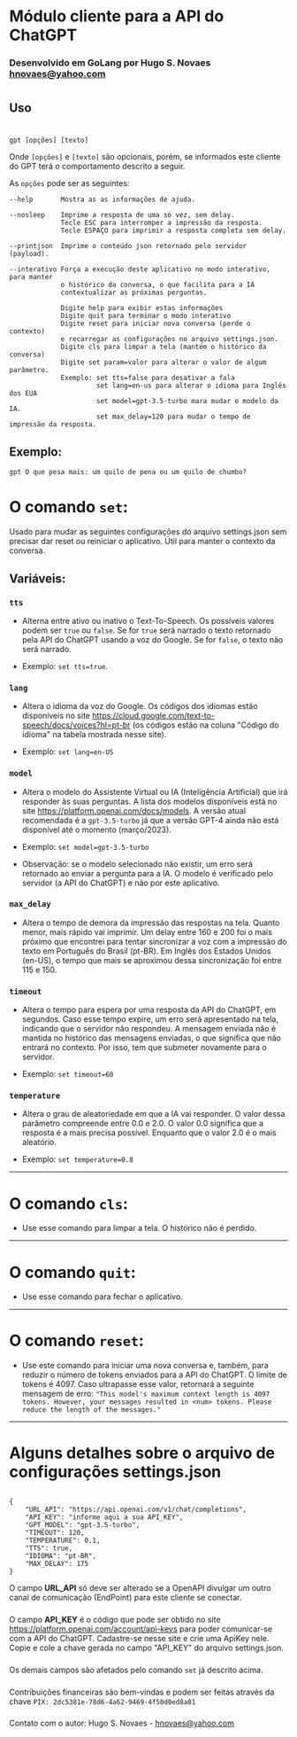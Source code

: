 
# Módulo cliente para a API do ChatGPT
### Desenvolvido em GoLang por Hugo S. Novaes hnovaes@yahoo.com
#
## Uso
#

```gpt [opções] [texto]```

Onde `[opções]` e `[texto]` são opcionais, porém, se informados este cliente do GPT terá o comportamento descrito a seguir.

As `opções` pode ser as seguintes:

```
--help       Mostra as as informações de ajuda.

--nosleep    Imprime a resposta de uma só vez, sem delay.
             Tecle ESC para interromper a impressão da resposta.
             Tecle ESPAÇO para imprimir a resposta completa sem delay.

--printjson  Imprime o conteúdo json retornado pelo servidor (payload).

--interativo Força a execução deste aplicativo no modo interativo, para manter
             o histórico da conversa, o que facilita para a IA
             contextualizar as próximas perguntas.

	         Digite help para exibir estas informações
	         Digite quit para terminar o modo interativo
	         Digite reset para iniciar nova conversa (perde o contexto)
	         e recarregar as configurações no arquivo settings.json.
             Digite cls para limpar a tela (mantém o histórico da conversa)
	         Digite set param=valor para alterar o valor de algum parâmetro.
	         Exemplo: set tts=false para desativar a fala
	                  set lang=en-us para alterar o idioma para Inglês dos EUA
                      set model=gpt-3.5-turbo mara mudar o modelo da IA.
                      set max_delay=120 para mudar o tempo de impressão da resposta.

```

## Exemplo:
```
gpt O que pesa mais: um quilo de pena ou um quilo de chumbo?
```

# O comando `set`:
Usado para mudar as seguintes configurações do arquivo settings.json sem precisar dar reset ou reiniciar o aplicativo. Útil para manter o contexto da conversa.

## Variáveis:
### `tts`

* Alterna entre ativo ou inativo o Text-To-Speech. Os possíveis valores podem ser `true` ou `false`. Se for `true` será narrado o texto retornado pela API do ChatGPT usando a voz do Google. Se for `false`, o texto não será narrado.

* Exemplo: `set tts=true`.

### `lang`
* Altera o idioma da voz do Google. Os códigos dos idiomas estão disponíveis no site https://cloud.google.com/text-to-speech/docs/voices?hl=pt-br (os códigos estão na coluna "Código do idioma" na tabela mostrada nesse site).

* Exemplo: `set lang=en-US`

### `model`
* Altera o modelo do Assistente Virtual ou IA (Inteligência Artificial) que irá responder às suas perguntas. A lista dos modelos disponíveis está no site https://platform.openai.com/docs/models. A versão atual recomendada é a `gpt-3.5-turbo` já que a versão GPT-4 ainda não está disponível até o momento (março/2023).

* Exemplo: `set model=gpt-3.5-turbo`
* Observação: se o modelo selecionado não existir, um erro será retornado ao enviar a pergunta para a IA. O modelo é verificado pelo servidor (a API do ChatGPT) e não por este aplicativo.

### `max_delay`
* Altera o tempo de demora da impressão das respostas na tela. Quanto menor, mais rápido vai imprimir. Um delay entre 160 e 200 foi o mais próximo que encontrei para tentar sincronizar a voz com a impressão do texto em Português do Brasil (pt-BR). Em Inglês dos Estados Unidos (en-US), o tempo que mais se aproximou dessa sincronização foi entre 115 e 150.

### `timeout`
* Altera o tempo para espera por uma resposta da API do ChatGPT, em segundos. Caso esse tempo expire, um erro será apresentado na tela, indicando que o servidor não respondeu. A mensagem enviada não é mantida no histórico das mensagens enviadas, o que significa que não entrará no contexto. Por isso, tem que submeter novamente para o servidor.

* Exemplo: `set timeout=60`

### `temperature`
* Altera o grau de aleatoriedade em que a IA vai responder. O valor dessa parâmetro compreende entre 0.0 e 2.0. O valor 0.0 significa que a resposta é a mais precisa possível. Enquanto que o valor 2.0 é o mais aleatório.

* Exemplo: `set temperature=0.8`
---
# O comando `cls`:
* Use esse comando para limpar a tela. O histórico não é perdido.
---

# O comando `quit`:
* Use esse comando para fechar o aplicativo.
---

# O comando `reset`:
* Use este comando para iniciar uma nova conversa e, também, para reduzir o número de tokens enviados para a API do ChatGPT.
O limite de tokens é 4097. Caso ultrapasse esse valor, retornará a seguinte mensagem de erro: `"This model's maximum context length is 4097 tokens. However, your messages resulted in <num> tokens. Please reduce the length of the messages."`



---
# Alguns detalhes sobre o arquivo de configurações settings.json
##

```
{
    "URL_API": "https://api.openai.com/v1/chat/completions",
    "API_KEY": "informe aqui a sua API_KEY",
    "GPT_MODEL": "gpt-3.5-turbo",
    "TIMEOUT": 120,
    "TEMPERATURE": 0.1,
    "TTS": true,
    "IDIOMA": "pt-BR",
    "MAX_DELAY": 175
}
```

O campo **URL_API** só deve ser alterado se a OpenAPI divulgar um outro canal de comunicação (EndPoint) para este cliente se conectar.
###
O campo **API_KEY** é o código que pode ser obtido no site https://platform.openai.com/account/api-keys para poder comunicar-se com a API do ChatGPT. Cadastre-se nesse site e crie uma ApiKey nele. Copie e cole a chave gerada no campo "API_KEY" do arquivo settings.json.
###

Os demais campos são afetados pelo comando `set` já descrito acima.
###
Contribuições financeiras são bem-vindas e podem ser feitas através da chave
`PIX: 2dc5381e-78d6-4a62-9469-4f50d0ed8a01`
###
Contato com o autor: Hugo S. Novaes - hnovaes@yahoo.com
